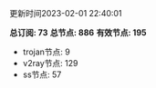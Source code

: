 更新时间2023-02-01 22:40:01

**总订阅: 73**
**总节点: 886**
**有效节点: 195**
- trojan节点: 9
- v2ray节点: 129
- ss节点: 57

